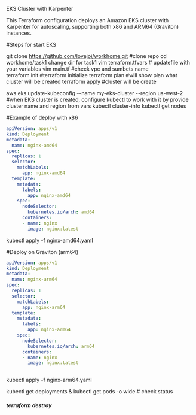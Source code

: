 EKS Cluster with Karpenter

This Terraform configuration deploys an Amazon EKS cluster with Karpenter for autoscaling, supporting both x86 and ARM64 (Graviton) instances.

#Steps for start EKS

git clone https://github.com/lovejoi/workhome.git  #clone repo
cd workhome/task1                   change dir for task1
vim terraform.tfvars         # updatefile with your variables
vim main.tf                 #check vpc and sumbets name  
terraform init              #terraform initialize
terraform plan     #will show plan what cluster will be created
terraform apply    #cluster will be create


aws eks update-kubeconfig --name my-eks-cluster --region us-west-2 #when EKS cluster is created, configure kubectl to work with it by provide cluster name and region from vars 
kubectl cluster-info
kubectl get nodes




#Example of deploy with x86
```yaml
apiVersion: apps/v1
kind: Deployment
metadata:
  name: nginx-amd64
spec:
  replicas: 1
  selector:
    matchLabels:
      app: nginx-amd64
  template:
    metadata:
      labels:
        app: nginx-amd64
    spec:
      nodeSelector:
        kubernetes.io/arch: amd64
      containers:
      - name: nginx
        image: nginx:latest
```
kubectl apply -f nginx-amd64.yaml



#Deploy on Graviton (arm64)
```yaml
apiVersion: apps/v1
kind: Deployment
metadata:
  name: nginx-arm64
spec:
  replicas: 1
  selector:
    matchLabels:
      app: nginx-arm64
  template:
    metadata:
      labels:
        app: nginx-arm64
    spec:
      nodeSelector:
        kubernetes.io/arch: arm64
      containers:
      - name: nginx
        image: nginx:latest
 
 ```
kubectl apply -f nginx-arm64.yaml

kubectl get deployments & kubectl get pods -o wide # check status 

##### terraform destroy





